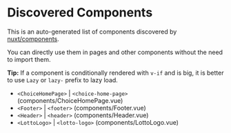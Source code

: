 # Discovered Components

This is an auto-generated list of components discovered by [nuxt/components](https://github.com/nuxt/components).

You can directly use them in pages and other components without the need to import them.

**Tip:** If a component is conditionally rendered with `v-if` and is big, it is better to use `Lazy` or `lazy-` prefix to lazy load.

- `<ChoiceHomePage>` | `<choice-home-page>` (components/ChoiceHomePage.vue)
- `<Footer>` | `<footer>` (components/Footer.vue)
- `<Header>` | `<header>` (components/Header.vue)
- `<LottoLogo>` | `<lotto-logo>` (components/LottoLogo.vue)
